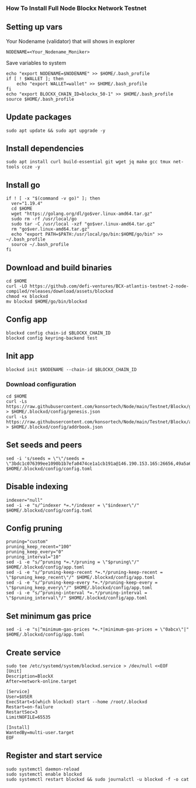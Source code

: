 ### How To Install Full Node Blockx Network Testnet

## Setting up vars
Your Nodename (validator) that will shows in explorer
```
NODENAME=<Your_Nodename_Moniker>
```

Save variables to system
```
echo "export NODENAME=$NODENAME" >> $HOME/.bash_profile
if [ ! $WALLET ]; then
	echo "export WALLET=wallet" >> $HOME/.bash_profile
fi
echo "export BLOCKX_CHAIN_ID=blockx_50-1" >> $HOME/.bash_profile
source $HOME/.bash_profile
```

## Update packages
```
sudo apt update && sudo apt upgrade -y
```

## Install dependencies
```
sudo apt install curl build-essential git wget jq make gcc tmux net-tools ccze -y
```

## Install go
```
if ! [ -x "$(command -v go)" ]; then
  ver="1.19.4"
  cd $HOME
  wget "https://golang.org/dl/go$ver.linux-amd64.tar.gz"
  sudo rm -rf /usr/local/go
  sudo tar -C /usr/local -xzf "go$ver.linux-amd64.tar.gz"
  rm "go$ver.linux-amd64.tar.gz"
  echo "export PATH=$PATH:/usr/local/go/bin:$HOME/go/bin" >> ~/.bash_profile
  source ~/.bash_profile
fi
```

## Download and build binaries
```
cd $HOME
curl -LO https://github.com/defi-ventures/BCX-atlantis-testnet-2-node-compiled/releases/download/assets/blockxd
chmod +x blockxd
mv blockxd $HOME/go/bin/blockxd
```

## Config app
```
blockxd config chain-id $BLOCKX_CHAIN_ID
blockxd config keyring-backend test
```

## Init app
```
blockxd init $NODENAME --chain-id $BLOCKX_CHAIN_ID
```

### Download configuration
```
cd $HOME
curl -Ls https://raw.githubusercontent.com/konsortech/Node/main/Testnet/Blockx/genesis.json > $HOME/.blockxd/config/genesis.json
curl -Ls https://raw.githubusercontent.com/konsortech/Node/main/Testnet/Blockx/addrbook.json > $HOME/.blockxd/config/addrbook.json
```

## Set seeds and peers
```
sed -i 's/seeds = \"\"/seeds = \"3bdc1c076399ee1090b1b7efa0474ce1a1cb191a@146.190.153.165:26656,49a5a62543f5fec60db42b00d9ebe192c3185e15@146.190.157.123:26656\"/g' $HOME/.blockxd/config/config.toml
```

## Disable indexing
```
indexer="null"
sed -i -e "s/^indexer *=.*/indexer = \"$indexer\"/" $HOME/.blockxd/config/config.toml
```

## Config pruning
```
pruning="custom"
pruning_keep_recent="100"
pruning_keep_every="0"
pruning_interval="10"
sed -i -e "s/^pruning *=.*/pruning = \"$pruning\"/" $HOME/.blockxd/config/app.toml
sed -i -e "s/^pruning-keep-recent *=.*/pruning-keep-recent = \"$pruning_keep_recent\"/" $HOME/.blockxd/config/app.toml
sed -i -e "s/^pruning-keep-every *=.*/pruning-keep-every = \"$pruning_keep_every\"/" $HOME/.blockxd/config/app.toml
sed -i -e "s/^pruning-interval *=.*/pruning-interval = \"$pruning_interval\"/" $HOME/.blockxd/config/app.toml
```

## Set minimum gas price
```
sed -i -e "s|^minimum-gas-prices *=.*|minimum-gas-prices = \"0abcx\"|" $HOME/.blockxd/config/app.toml
```

## Create service
```
sudo tee /etc/systemd/system/blockxd.service > /dev/null <<EOF
[Unit]
Description=BlockX
After=network-online.target

[Service]
User=$USER
ExecStart=$(which blockxd) start --home /root/.blockxd
Restart=on-failure
RestartSec=3
LimitNOFILE=65535

[Install]
WantedBy=multi-user.target
EOF
```

## Register and start service
```
sudo systemctl daemon-reload
sudo systemctl enable blockxd
sudo systemctl restart blockxd && sudo journalctl -u blockxd -f -o cat
```
